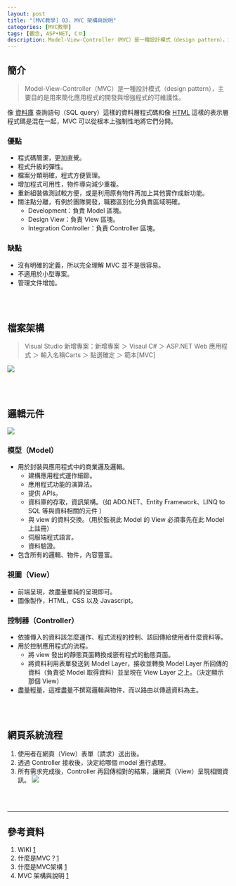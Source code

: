 ```yaml
---
layout: post
title: "[MVC教學] 03. MVC 架構與說明"
categories: [MVC教學]
tags: [觀念, ASP•NET, C＃]
description: Model-View-Controller（MVC）是一種設計模式（design pattern），主要目的是用來簡化應用程式的開發與增強程式的可維護性...
---
```



## 簡介
> Model-View-Controller（MVC）是一種設計模式（design pattern），主要目的是用來簡化應用程式的開發與增強程式的可維護性。

像 [資料庫](https://zh.wikipedia.org/wiki/%E6%95%B0%E6%8D%AE%E5%BA%93) 查詢語句（SQL query）這樣的資料層程式碼和像 [HTML](https://zh.wikipedia.org/wiki/HTML) 這樣的表示層程式碼是混在一起，MVC 可以從根本上強制性地將它們分開。

### 優點
- 程式碼簡潔，更加直覺。
- 程式升級的彈性。
- 檔案分類明確，程式方便管理。
- 增加程式可用性，物件導向減少重複。
- 重新組裝做測試較方便，或是利用原有物件再加上其他實作成新功能。
- 關注點分離，有例於團隊開發，職務區別化分負責區域明確。
  - Development：負責 Model 區塊。
  - Design View：負責 View 區塊。
  - Integration Controller：負責 Controller 區塊。
  
### 缺點
- 沒有明確的定義，所以完全理解 MVC 並不是很容易。
- 不適用於小型專案。
- 管理文件增加。

<br/><br/>


## 檔案架構
> Visual Studio 新增專案：新增專案 ＞ Visaul C# ＞ ASP.NET Web 應用程式 ＞ 輸入名稱Carts ＞ 點選確定 ＞ 範本[MVC]

![](https://s3.amazonaws.com/notejoy/note_images/131288.1.%E6%93%B7%E5%8F%96.PNG)

<br/><br/>

## 邏輯元件
![](https://progressbar.tw/uploads/ckeditor/pictures/1074/content_DotNetMVC.jpg)

### 模型（Model）
- 用於封裝與應用程式中的商業邏及邏輯。
  - 建構應用程式運作細節。
  - 應用程式功能的演算法。
  - 提供 APIs。
  - 資料庫的存取，資訊架構。（如 ADO.NET、Entity Framework、LINQ to SQL 等與資料相關的元件 ）
  - 與 view 的資料交換。（用於監視此 Model 的 View 必須事先在此 Model 上註冊）
  - 伺服端程式語言。
  - 資料驗證。
- 包含所有的邏輯、物件，內容豐富。

### 視圖（View）
- 前端呈現，故盡量單純的呈現即可。
- 圖像製作，HTML，CSS 以及 Javascript。

### 控制器（Controller）
- 依據傳入的資料該怎麼運作、程式流程的控制、該回傳給使用者什麼資料等。
- 用於控制應用程式的流程。
  - 將 view 發出的靜態頁面轉換成嵌有程式的動態頁面。
  - 將資料利用表單發送到 Model Layer，接收並轉換 Model Layer 所回傳的資料（負責從 Model 取得資料）並呈現在 View Layer 之上。（決定顯示那個 View）
- 盡量輕量，這裡盡量不撰寫邏輯與物件，而以路由以傳遞資料為主。

<br/><br/>

## 網頁系統流程
1.  使用者在網頁（View）表單（請求）送出後。
2.  透過 Controller 接收後，決定給哪個 model 進行處理。
3.  所有需求完成後，Controller 再回傳相對的結果，讓網頁（View）呈現相關資訊。
![](https://2.bp.blogspot.com/-YUWtsOlOtQY/Vz58E8CMBOI/AAAAAAAAbiQ/eXGYjaWnA9kDZZ0ESTeMiuJy2a__ZVdwQCLcB/s640/001.png)

<br/><br/>



***
## 參考資料
1.  WIKI [1](https://zh.wikipedia.org/wiki/MVC)
2.  什麼是MVC？[1](https://ithelp.ithome.com.tw/articles/10191216)
3.  什麼是MVC架構 [1](https://progressbar.tw/posts/95)
4.  MVC 架構與說明 [1](https://dotblogs.com.tw/dog0416/2016/05/20/131644)
